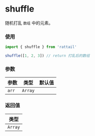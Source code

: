 # shuffle

随机打乱 `数组` 中的元素。

### 使用

```ts
import { shuffle } from 'rattail'

shuffle([1, 2, 3]) // return 打乱后的数组
```

### 参数

| 参数  | 类型    | 默认值 |
| ----- | ------- | ------ |
| `arr` | `Array` |        |

### 返回值

| 类型    |
| ------- |
| `Array` |
